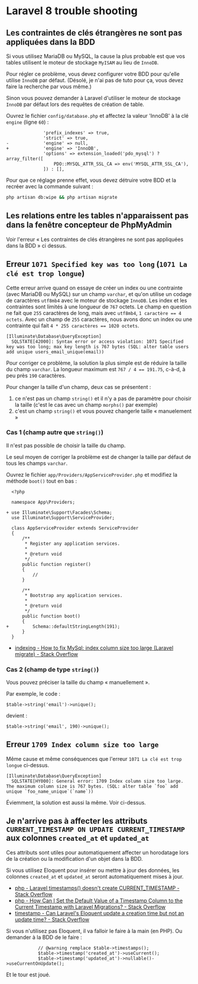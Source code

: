 # Laravel 8 trouble shooting

## Les contraintes de clés étrangères ne sont pas appliquées dans la BDD

Si vous utilisez MariaDB ou MySQL, la cause la plus probable est que vos tables utilisent le moteur de stockage `MyISAM` au lieu de `InnoDB`.

Pour régler ce problème, vous devez configurer votre BDD pour qu'elle utilise `InnoDB` par défaut.
(Désolé, je n'ai pas de tuto pour ça, vous devez faire la recherche par vous même.)

Sinon vous pouvez demander à Laravel d'utiliser le moteur de stockage `InnoDB` par défaut lors des requêtes de création de table.

Ouvrez le fichier `config/database.php` et affectez la valeur 'InnoDB' à la clé `engine` (ligne `60`) :

```diff-php
              'prefix_indexes' => true,
              'strict' => true,
-             'engine' => null,
+             'engine' => 'InnoDB',
              'options' => extension_loaded('pdo_mysql') ? array_filter([
                  PDO::MYSQL_ATTR_SSL_CA => env('MYSQL_ATTR_SSL_CA'),
              ]) : [],
```

Pour que ce réglage prenne effet, vous devez détruire votre BDD et la recréer avec la commande suivant :

```bash
php artisan db:wipe && php artisan migrate
```

## Les relations entre les tables n'apparaissent pas dans la fenêtre concepteur de PhpMyAdmin

Voir l'erreur « Les contraintes de clés étrangères ne sont pas appliquées dans la BDD » ci dessus.

## Erreur `1071 Specified key was too long` (`1071 La clé est trop longue`)

Cette erreur arrive quand on essaye de créer un index ou une contrainte (avec MariaDB ou MySQL) sur un champ `varchar`, et qu'on utilise un codage de caractères `utf8mb4` avec le moteur de stockage `InnoDB`.
Les index et les contraintes sont limités à une longueur de `767` octets.
Le champ en question ne fait que `255` caractères de long, mais avec `utf8mb4`, `1 caractère == 4 octets`.
Avec un champ de `255` caractères, nous avons donc un index ou une contrainte qui fait `4 * 255 caractères == 1020 octets`.

    [Illuminate\Database\QueryException]
      SQLSTATE[42000]: Syntax error or access violation: 1071 Specified key was too long; max key length is 767 bytes (SQL: alter table users add unique users_email_unique(email))

Pour corriger ce problème, la solution la plus simple est de réduire la taille du champ `varchar`.
La longueur maximum est `767 / 4 == 191.75`, c-à-d, à peu près `190` caractères.

Pour changer la taille d'un champ, deux cas se présentent :

1. ce n'est pas un champ `string()` et il n'y a pas de paramètre pour choisir la taille
  (c'est le cas avec un champ `morphs()` par exemple)
2. c'est un champ `string()` et vous pouvez changerle taille « manuelement »

### Cas 1 (champ autre que `string()`)

Il n'est pas possible de choisir la taille du champ.

Le seul moyen de corriger la problème est de changer la taille par défaut de tous les champs `varchar`.

Ouvrez le fichier `app/Providers/AppServiceProvider.php` et modifiez la méthode `boot()` tout en bas :

```diff-php
  <?php
  
  namespace App\Providers;
  
+ use Illuminate\Support\Facades\Schema;
  use Illuminate\Support\ServiceProvider;
  
  class AppServiceProvider extends ServiceProvider
  {
      /**
       * Register any application services.
       *
       * @return void
       */
      public function register()
      {
          //
      }
  
      /**
       * Bootstrap any application services.
       *
       * @return void
       */
      public function boot()
      {
+         Schema::defaultStringLength(191);
      }
  }
```

- [indexing - How to fix MySql: index column size too large (Laravel migrate) - Stack Overflow](https://stackoverflow.com/questions/42043205/how-to-fix-mysql-index-column-size-too-large-laravel-migrate)

### Cas 2 (champ de type `string()`)

Vous pouvez préciser la taille du champ « manuellement ».

Par exemple, le code :

    $table->string('email')->unique();

devient :

    $table->string('email', 190)->unique();

## Erreur `1709 Index column size too large`

Même cause et même conséquences que l'erreur `1071 La clé est trop longue` ci-dessus.

    [Illuminate\Database\QueryException]
      SQLSTATE[HY000]: General error: 1709 Index column size too large. The maximum column size is 767 bytes. (SQL: alter table `foo` add unique `foo_name_unique`(`name`))

Éviemment, la solution est aussi la même.
Voir ci-dessus.

## Je n'arrive pas à affecter les attributs `CURRENT_TIMESTAMP ON UPDATE CURRENT_TIMESTAMP` aux colonnes `created_at` et `updated_at`

Ces attributs sont utiles pour automatiquement affecter un horodatage lors de la création ou la modification d'un objet dans la BDD.

Si vous utilisez Eloquent pour insérer ou mettre à jour des données, les colonnes `created_at` et `updated_at` seront automatiquement mises à jour.

- [php - Laravel timestamps() doesn't create CURRENT_TIMESTAMP - Stack Overflow](https://stackoverflow.com/questions/34515938/laravel-timestamps-doesnt-create-current-timestamp)
- [php - How Can I Set the Default Value of a Timestamp Column to the Current Timestamp with Laravel Migrations? - Stack Overflow](https://stackoverflow.com/questions/18067614/how-can-i-set-the-default-value-of-a-timestamp-column-to-the-current-timestamp-w)
- [timestamp - Can Laravel's Eloquent update a creation time but not an update time? - Stack Overflow](https://stackoverflow.com/questions/32956879/can-laravels-eloquent-update-a-creation-time-but-not-an-update-time?noredirect=1&lq=1)

Si vous n'utilisez pas Eloquent, il va falloir le faire à la main (en PHP).
Ou demander à la BDD de le faire :

                // @warning remplace $table->timestamps();
                $table->timestamp('created_at')->useCurrent();
                $table->timestamp('updated_at')->nullable()->useCurrentOnUpdate();

Et le tour est joué.

